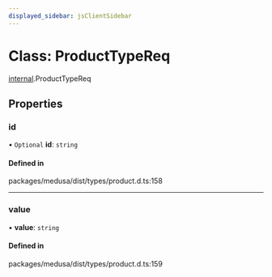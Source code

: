```yaml
---
displayed_sidebar: jsClientSidebar
---
```


# Class: ProductTypeReq

[internal](../modules/internal-8.md).ProductTypeReq

## Properties

### id

• `Optional` **id**: `string`

#### Defined in

packages/medusa/dist/types/product.d.ts:158

___

### value

• **value**: `string`

#### Defined in

packages/medusa/dist/types/product.d.ts:159
